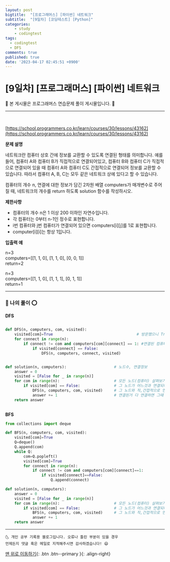 ```yaml
---
layout: post
bigtitle:  "[프로그래머스] [파이썬] 네트워크"
subtitle:  "[9일차] [코딩테스트] [Python]"
categories:
    - study
    - codingtest
tags:
  - codingtest
  - DFS
comments: true
published: true
date: '2023-04-17 02:45:51 +0900'
---
```



# [9일차] [프로그래머스] [파이썬] 네트워크

🎀 본 게시물은 프로그래머스 연습문제 풀이 게시물입니다. 🎀 

---
<br>

[https://school.programmers.co.kr/learn/courses/30/lessons/43162](https://school.programmers.co.kr/learn/courses/30/lessons/43162)

__문제 설명__

네트워크란 컴퓨터 상호 간에 정보를 교환할 수 있도록 연결된 형태를 의미합니다. 예를 들어, 컴퓨터 A와 컴퓨터 B가 직접적으로 연결되어있고, 컴퓨터 B와 컴퓨터 C가 직접적으로 연결되어 있을 때 컴퓨터 A와 컴퓨터 C도 간접적으로 연결되어 정보를 교환할 수 있습니다. 따라서 컴퓨터 A, B, C는 모두 같은 네트워크 상에 있다고 할 수 있습니다.

컴퓨터의 개수 n, 연결에 대한 정보가 담긴 2차원 배열 computers가 매개변수로 주어질 때, 네트워크의 개수를 return 하도록 solution 함수를 작성하시오.

__제한사항__

+ 컴퓨터의 개수 n은 1 이상 200 이하인 자연수입니다.
+ 각 컴퓨터는 0부터 n-1인 정수로 표현합니다.
+ i번 컴퓨터와 j번 컴퓨터가 연결되어 있으면 computers[i][j]를 1로 표현합니다.
+ computer[i][i]는 항상 1입니다.

__입출력 예__

n=3                                         <br>
computers=[[1, 1, 0], [1, 1, 0], [0, 0, 1]] <br>
return=2                                    <br>

n=3                                         <br>
computers=[[1, 1, 0], [1, 1, 1], [0, 1, 1]] <br>
return=1                                    <br>

---

### 🚀 나의 풀이 ⭕

__DFS__

```python

def DFS(n, computers, com, visited):
    visited[com]=True                                     # 방문했으니 True
    for connect in range(n):
        if connect != com and computers[com][connect] == 1: #연결된 컴퓨터
            if visited[connect] == False:
                DFS(n, computers, connect, visited)


def solution(n, computers):                     # 노드수, 연결정보
    answer = 0
    visited = [False for _ in range(n)]
    for com in range(n):                        # 모든 노드(컴퓨터) 살펴보기
        if visited[com] == False:               # 그 노드가 어느것과 연결되어 있지 않다면
            DFS(n, computers, com, visited)     # 그 노드와 직,간접적으로 연결되어있는것을 DFS로 찾아보자
            answer += 1                         # 연결된거 다 연결하면 그때 하다로 연결 더해주고 
    return answer
    
```

__BFS__

```python
from collections import deque

def BFS(n, computers, com, visited):
    visited[com]=True
    Q=deque()
    Q.append(com)
    while Q:
        com=Q.popleft()
        visited[com]=True 
        for connect in range(n):
            if connect != com and computers[com][connect]==1:
                if visited[connect]==False:
                    Q.append(connect)

def solution(n, computers):
    answer = 0
    visited = [False for _ in range(n)]
    for com in range(n):                        # 모든 노드(컴퓨터) 살펴보기
        if visited[com] == False:               # 그 노드가 어느것과 연결되어 있지 않다면
            BFS(n, computers, com, visited)     # 그 노드와 직,간접적으로 연결되어있는것을 BFS로 찾아보자
            answer += 1
    return answer

```


***
    🌜 개인 공부 기록용 블로그입니다. 오류나 틀린 부분이 있을 경우 
    언제든지 댓글 혹은 메일로 지적해주시면 감사하겠습니다! 😄

[맨 위로 이동하기](#){: .btn .btn--primary }{: .align-right}